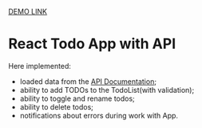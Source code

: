 [DEMO LINK](https://Malva37.github.io/react_todo-app-with-api/)

# React Todo App with API

Here implemented:
 -  loaded data from the [API Documentation](https://mate-academy.github.io/fe-students-api/);
 -  ability to add TODOs to the TodoList(with validation);
 -  ability to toggle and rename todos;
 -  ability to delete todos;
 -  notifications about errors during work with App.

